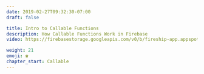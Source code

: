 ```yaml
---
date: 2019-02-27T09:32:30-07:00
draft: false

title: Intro to Callable Functions
description: How Callable Functions Work in Firebase
video: https://firebasestorage.googleapis.com/v0/b/fireship-app.appspot.com/o/courses%2Fcloud-functions-master-course%2F6-intro.mp4?alt=media&token=e7a7f7ad-5a7a-48dc-95db-43e076ced614

weight: 21
emoji: ☎️
chapter_start: Callable 
---
```

